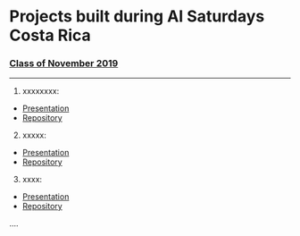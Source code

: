 # Projects built during AI Saturdays Costa Rica

### [Class of November 2019](https://github.com/SaturdaysAI/Projects/tree/master/costarica)

---

1) xxxxxxxx:
- [Presentation](https://github.com/SaturdaysAI/Projects/tree/master/costarica)
- [Repository](https://github.com/SaturdaysAI/Projects/tree/master/costarica)

2) xxxxx:
- [Presentation](https://github.com/SaturdaysAI/Projects/tree/master/costarica)
- [Repository](https://github.com/joaqrus/EnergyDissagregation)

3) xxxx:
- [Presentation](https://github.com/SaturdaysAI/Projects/tree/master/costarica)
- [Repository](https://github.com/MaribelLuque/SaturdaysAI)

....
